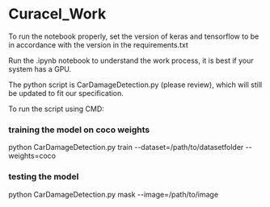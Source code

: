 # Curacel_Work

To run the notebook properly, set the version of keras and tensorflow to be in accordance with the version in the requirements.txt

Run the .ipynb notebook to understand the work process, it is best if your system has a GPU.

The python script is CarDamageDetection.py (please review), which will still be updated to fit our specification.

To run the script using CMD:
 
 ### training the model on coco weights
 python CarDamageDetection.py train --dataset=/path/to/datasetfolder --weights=coco

### testing the model
python CarDamageDetection.py mask --image=/path/to/image
